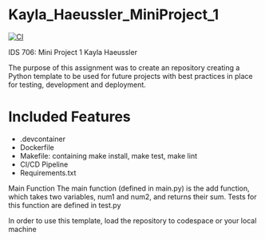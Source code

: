 # Kayla_Haeussler_MiniProject_1

[![CI](https://github.com/nogibjj/Kayla_Haeussler_MiniProject_1/actions/workflows/hello.yml/badge.svg)](https://github.com/nogibjj/Kayla_Haeussler_MiniProject_1/actions/workflows/hello.yml)


IDS 706: Mini Project 1
Kayla Haeussler

The purpose of this assignment was to create an repository creating a  Python template to be used for future projects with best practices in place for testing, development and deployment.


# Included Features
- .devcontainer
- Dockerfile
- Makefile: containing make install, make test, make lint
- CI/CD Pipeline
- Requirements.txt

Main Function
The main function (defined in main.py) is the add function, which takes two variables, num1 and num2, and returns their sum. Tests for this function are defined in test.py

In order to use this template, load the repository to codespace or your local machine
